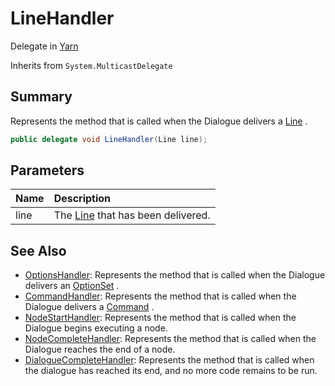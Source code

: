 # LineHandler

Delegate in [Yarn](/api/csharp/yarn.md)

Inherits from `System.MulticastDelegate`

## Summary


Represents the method that is called when the Dialogue delivers a
<a href="yarn.line.md">Line</a> .


```csharp
public delegate void LineHandler(Line line);
```

## Parameters

|Name|Description|
|:---|:---|
|line|The  <a href="yarn.line.md">Line</a>  that has been delivered.|

## See Also

* [OptionsHandler](/api/csharp/yarn.optionshandler.md): Represents the method that is called when the Dialogue delivers an <a href="yarn.optionset.md">OptionSet</a> .
* [CommandHandler](/api/csharp/yarn.commandhandler.md): Represents the method that is called when the Dialogue delivers a <a href="yarn.command.md">Command</a> .
* [NodeStartHandler](/api/csharp/yarn.nodestarthandler.md): Represents the method that is called when the Dialogue begins executing a node.
* [NodeCompleteHandler](/api/csharp/yarn.nodecompletehandler.md): Represents the method that is called when the Dialogue reaches the end of a node.
* [DialogueCompleteHandler](/api/csharp/yarn.dialoguecompletehandler.md): Represents the method that is called when the dialogue has reached its end, and no more code remains to be run.


